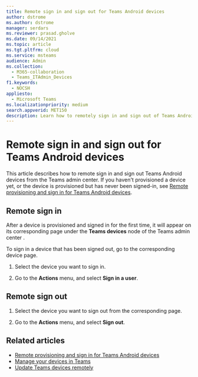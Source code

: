 ```yaml
---
title: Remote sign in and sign out for Teams Android devices
author: dstrome
ms.author: dstrome
manager: serdars
ms.reviewer: prasad.gholve
ms.date: 09/14/2021
ms.topic: article
ms.tgt.pltfrm: cloud
ms.service: msteams
audience: Admin
ms.collection: 
  - M365-collaboration
  - Teams_ITAdmin_Devices
f1.keywords: 
  - NOCSH
appliesto: 
  - Microsoft Teams
ms.localizationpriority: medium
search.appverid: MET150
description: Learn how to remotely sign in and sign out of Teams Android devices
---
```


# Remote sign in and sign out for Teams Android devices

This article describes how to remote sign in and sign out Teams Android devices from the Teams admin center. If you haven't provisioned a device yet, or the device is provisioned but has never been signed-in, see [Remote provisioning and sign in for Teams Android devices](remote-provision-remote-login.md).

## Remote sign in

After a device is provisioned and signed in for the first time, it will appear on its corresponding page under the **Teams devices** node of the Teams admin center .

To sign in a device that has been signed out, go to the corresponding device page.

1. Select the device you want to sign in.

2. Go to the **Actions** menu, and select **Sign in a user**.

## Remote sign out

1. Select the device you want to sign out from the corresponding page.

2. Go to the **Actions** menu, and select **Sign out**.

## Related articles

- [Remote provisioning and sign in for Teams Android devices](remote-provision-remote-login.md)
- [Manage your devices in Teams](device-management.md)
- [Update Teams devices remotely](remote-update.md)
